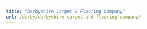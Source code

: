 ```yaml
---
title: "Derbyshire Carpet & Flooring Company"
url: /derby/derbyshire-carpet-and-flooring-company/
---
```

